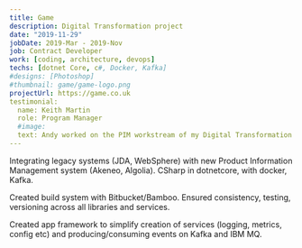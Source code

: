 ```yaml
---
title: Game
description: Digital Transformation project
date: "2019-11-29"
jobDate: 2019-Mar - 2019-Nov
job: Contract Developer
work: [coding, architecture, devops]
techs: [dotnet Core, c#, Docker, Kafka]
#designs: [Photoshop]
#thumbnail: game/game-logo.png
projectUrl: https://game.co.uk
testimonial:
  name: Keith Martin
  role: Program Manager
  #image: 
  text: Andy worked on the PIM workstream of my Digital Transformation Programme. Within days of Andy joining the team it was clear that he is very technically competent and highly experienced. It wasn't long before the other developers in the PIM team started going to Andy for help/advice/guidance so that he became seen as the senior developer on the team. I would recommend Andy to any team that needs a very capable senior developer with his skill set.
---
```


Integrating legacy systems (JDA, WebSphere) with new Product Information Management system (Akeneo, Algolia).
CSharp in dotnetcore, with docker, Kafka.

Created build system with Bitbucket/Bamboo. Ensured consistency, testing, versioning across all libraries and services.

Created app framework to simplify creation of services (logging, metrics, config etc) and producing/consuming events on Kafka and IBM MQ.
